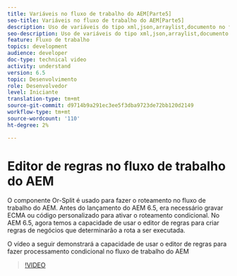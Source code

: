 ```yaml
---
title: Variáveis no fluxo de trabalho do AEM[Parte5]
seo-title: Variáveis no fluxo de trabalho do AEM[Parte5]
description: Uso de variáveis do tipo xml,json,arraylist,documento no fluxo de trabalho do aem
seo-description: Uso de variáveis do tipo xml,json,arraylist,documento no fluxo de trabalho do aem
feature: Fluxo de trabalho
topics: development
audience: developer
doc-type: technical video
activity: understand
version: 6.5
topic: Desenvolvimento
role: Desenvolvedor
level: Iniciante
translation-type: tm+mt
source-git-commit: d9714b9a291ec3ee5f3dba9723de72bb120d2149
workflow-type: tm+mt
source-wordcount: '110'
ht-degree: 2%

---
```



# Editor de regras no fluxo de trabalho do AEM

O componente Or-Split é usado para fazer o roteamento no fluxo de trabalho do AEM. Antes do lançamento do AEM 6.5, era necessário gravar ECMA ou código personalizado para ativar o roteamento condicional. No AEM 6.5, agora temos a capacidade de usar o editor de regras para criar regras de negócios que determinarão a rota a ser executada.

O vídeo a seguir demonstrará a capacidade de usar o editor de regras para fazer processamento condicional no fluxo de trabalho do AEM

>[!VIDEO](https://video.tv.adobe.com/v/26362/quality=9)
